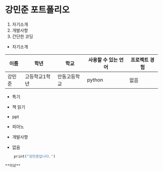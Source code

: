 # 강민준 포트폴리오

1. 자기소개
2. 개발사항
3. 간단한 코딩

+ 자기소개

이름|학년|학교|사용할 수 있는 언어|프로젝트 경험
---|---|---|---|---
강민준|고등학교1학년|안동고등학교|python|없음

+ 특기
 + 책 읽기
  + ppt
   + 피아노

+ 개발사항
 + 없음

```def main()
    print("강민준입니다.")
    
**이상**
